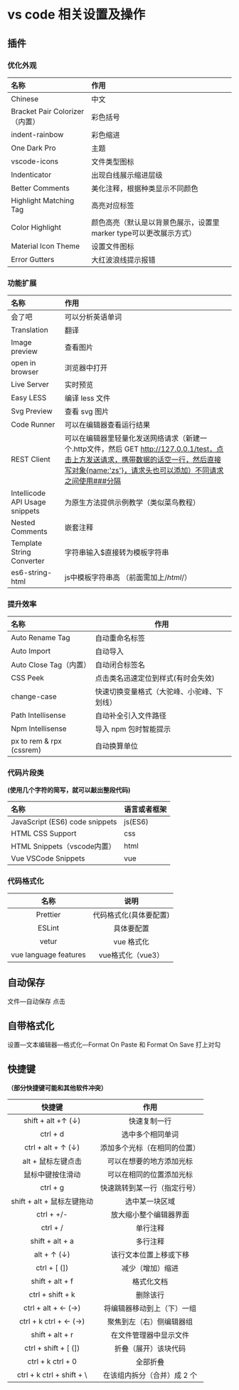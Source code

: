 # vs code 相关设置及操作

## 插件

### 优化外观
| 名称                  | 作用                              |
| :-----------------------| :----------------------------- |
| Chinese                 | 中文                           |
| Bracket Pair Colorizer（内置） | 彩色括号                           |
| indent-rainbow                 | 彩色缩进                             |
| One Dark Pro                   | 主题                                 |
| vscode-icons                   | 文件类型图标                         |
| Indenticator                   | 出现白线展示缩进层级               |
| Better Comments                | 美化注释，根据种类显示不同颜色      |
| Highlight Matching Tag         | 高亮对应标签                     |
| Color Highlight                | 颜色高亮（默认是以背景色展示，设置里marker type可以更改展示方式） |
| Material Icon Theme            | 设置文件图标                |
| Error Gutters                  | 大红波浪线提示报错              |

### 功能扩展
|名称					|作用					|
|:-------------------|:--------------------|
|会了吧 			   |可以分析英语单词		|
|Translation 		 |翻译  				  |
|Image preview 		 |查看图片				 |
|open in browser 	 |浏览器中打开			|
|Live Server		 | 实时预览				 |
|Easy LESS 			 |编译 less 文件		 |
|Svg Preview 		 |查看 svg 图片          |
|Code Runner 		 |可以在编辑器查看运行结果  |
|REST Client |可以在编辑器里轻量化发送网络请求（新建一个.http文件，然后 GET http://127.0.0.1/test，点击上方发送请求，携带数据的话空一行，然后直接写对象{name:'zs'}，请求头也可以添加）不同请求之间使用###分隔 |
|Intellicode API Usage snippets|为原生方法提供示例教学（类似菜鸟教程）|
| Nested Comments   |嵌套注释    |
| Template String Converter  | 字符串输入$直接转为模板字符串|
| es6-string-html | js中模板字符串高 （前面需加上/*html*/） |

### 提升效率

|名称						 |作用								|
|:------------------------|------------------------------------|
|Auto Rename Tag 		  |自动重命名标签		  				  |
|Auto Import	 		  | 自动导入							|
|Auto Close Tag（内置）  		  |自动闭合标签名		  				  |
|CSS Peek 		 		  |点击类名迅速定位到样式(有时会失效)		|
|change-case 	 		  |快速切换变量格式（大驼峰、小驼峰、下划线）|
|Path Intellisense 		  |自动补全引入文件路径					|
|Npm Intellisense  		  |导入 npm 包时智能提示				 |
|px to rem & rpx (cssrem) |自动换算单位						   |

### 代码片段类
**(使用几个字符的简写，就可以敲出整段代码)**

|名称								  | 语言或者框架			|
| :---------------------------------| :--------------------|
|JavaScript (ES6) code snippets    |js(ES6)				 |
|HTML CSS Support 				   |css					 |
|HTML Snippets（vscode内置） 					   |html				 |
|Vue VSCode Snippets               |vue  				 |

### 代码格式化
|          名称           |      说明      |
| :-------------------: | :----------: |
|       Prettier        | 代码格式化(具体要配置) |
|        ESLint         |    具体要配置     |
|         vetur         |   vue 格式化    |
| vue language features | vue格式化（vue3） |

## 自动保存

 文件—自动保存 点击

## 自带格式化

 设置—文本编辑器—格式化—Format On Paste 和 Format On Save 打上对勾

## 快捷键
**（部分快捷键可能和其他软件冲突）**

|快捷键					 |作用					|
| :------------------------: | :---------------------: |
|shift + alt +↑ (↓) 	   |快速复制一行			   |
|ctrl + d 				   |选中多个相同单词		  |
|ctrl + alt + ↑ (↓) 	   |添加多个光标（在相同的位置）|
|alt + 鼠标左键点击 		   |可以在想要的地方添加光标    |
|鼠标中键按住滑动 			  |可以在相同的位置添加光标   |
|ctrl + g 				   |快速跳转到某一行（指定行号）|
|shift + alt + 鼠标左键拖动  |选中某一块区域			   |
|ctrl + +/- 			   |放大缩小整个编辑器界面		|
|ctrl + / 				   |单行注释			     |
|shift + alt + a 		   |多行注释			     |
|alt + ↑ (↓) 			   |该行文本位置上移或下移	    |
|ctrl + [ (]) 			   |减少（增加）缩进	      |
|shift + alt + f 		   |格式化文档				|
|ctrl + shift + k 		   |删除该行				|
|ctrl + alt + ← (→) 	   |将编辑器移动到上（下）一组 |
|ctrl + k ctrl + ← (→)     |聚焦到左（右）侧编辑器组   |
|shift + alt + r 		   |在文件管理器中显示文件	    |
|ctrl + shift + [ (]) 	   |折叠（展开）该块代码		|
|ctrl + k ctrl + 0 		   |全部折叠				|
|ctrl + k ctrl + shift + \ |在该组内拆分（合并）成 2 个|